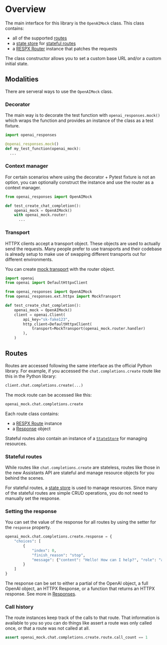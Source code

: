 # Overview

The main interface for this library is the `OpenAIMock` class. This class contains:

- all of the supported [routes](#routes)
- a [state store](state.md) for [stateful routes](#stateful-routes)
- a [RESPX Router](https://lundberg.github.io/respx/api/#router) instance that patches the requests

The class constructor allows you to set a custom base URL and/or a custom initial state.

## Modalities

There are serveral ways to use the `OpenAIMock` class.

### Decorator

The main way is to decorate the test function with `openai_responses.mock()` which wraps the function and provides an instance of the class as a test fixture.

```python linenums="1"
import openai_responses

@openai_responses.mock()
def my_test_function(openai_mock):
  ...
```

### Context manager

For certain scenarios where using the decorator + Pytest fixture is not an option, you can optionally construct the instance and use the router as a context manager.

```python linenums="1"
from openai_responses import OpenAIMock

def test_create_chat_completion():
    openai_mock = OpenAIMock()
    with openai_mock.router:
      ...
```

### Transport

HTTPX clients accept a transport object. These objects are used to actually send the requests. Many people prefer to use transports and their codebase is already setup to make use of swapping different transports out for different environments.

You can create [mock transport](https://www.python-httpx.org/advanced/transports/#mock-transports) with the router object.

```python linenums="1"
import openai
from openai import DefaultHttpxClient

from openai_responses import OpenAIMock
from openai_responses.ext.httpx import MockTransport

def test_create_chat_completion():
    openai_mock = OpenAIMock()
    client = openai.Client(
        api_key="sk-fake123",
        http_client=DefaultHttpxClient(
            transport=MockTransport(openai_mock.router.handler)
        ),
    )
```

## Routes

Routes are accessed following the same interface as the official Python library. For example, if you accessed the `chat.completions.create` route like this in the Python library:

```python linenums="1"
client.chat.completions.create(...)
```

The mock route can be accessed like this:

```python linenums="1"
openai_mock.chat.completions.create
```

Each route class contains:

- a [RESPX Route](https://lundberg.github.io/respx/api/#route_1) instance
- a [Response](responses.md) object

Stateful routes also contain an instance of a [`StateStore`](state.md) for managing resources.

### Stateful routes

While routes like `chat.completions.create` are stateless, routes like those in the new Assistants API are stateful and manage resource objects for you behind the scenes.

For stateful routes, a [state store](state.md) is used to manage resources. Since many of the stateful routes are simple CRUD operations, you do not need to manually set the response.

### Setting the response

You can set the value of the response for all routes by using the setter for the `response` property.

```python linenums="1"
openai_mock.chat.completions.create.response = {
    "choices": [
        {
            "index": 0,
            "finish_reason": "stop",
            "message": {"content": "Hello! How can I help?", "role": "assistant"},
        }
    ]
}
```

The response can be set to either a partial of the OpenAI object, a full OpenAI object, an HTTPX Response, or a function that returns an HTTPX response. See more in [Responses](responses.md).

### Call history

The route instances keep track of the calls to that route. That information is available to you so you can do things like assert a route was only called once, or that a route was not called at all.

```python linenums="1"
assert openai_mock.chat.completions.create.route.call_count == 1
```
